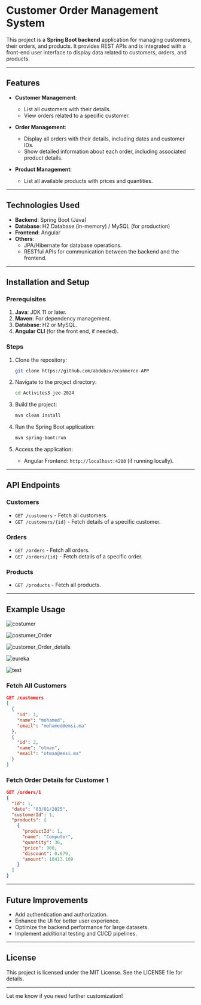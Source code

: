 
# Customer Order Management System

This project is a **Spring Boot backend** application for managing customers, their orders, and products. It provides REST APIs and is integrated with a front-end user interface to display data related to customers, orders, and products.

---

## Features

- **Customer Management**:
  - List all customers with their details.
  - View orders related to a specific customer.

- **Order Management**:
  - Display all orders with their details, including dates and customer IDs.
  - Show detailed information about each order, including associated product details.

- **Product Management**:
  - List all available products with prices and quantities.

---

## Technologies Used

- **Backend**: Spring Boot (Java)
- **Database**: H2 Database (in-memory) / MySQL (for production)
- **Frontend**: Angular
- **Others**:
  - JPA/Hibernate for database operations.
  - RESTful APIs for communication between the backend and the frontend.

---

## Installation and Setup

### Prerequisites

1. **Java**: JDK 11 or later.
2. **Maven**: For dependency management.
3. **Database**: H2 or MySQL.
4. **Angular CLI** (for the front end, if needed).

### Steps

1. Clone the repository:
   ```bash
   git clone https://github.com/abdobzx/ecommerce-APP
   ```

2. Navigate to the project directory:
   ```bash
   cd Activites3-jee-2024
   ```

3. Build the project:
   ```bash
   mvn clean install
   ```

4. Run the Spring Boot application:
   ```bash
   mvn spring-boot:run
   ```

5. Access the application:
   - Angular Frontend: `http://localhost:4200` (if running locally).

---

## API Endpoints

### Customers
- `GET /customers` - Fetch all customers.
- `GET /customers/{id}` - Fetch details of a specific customer.

### Orders
- `GET /orders` - Fetch all orders.
- `GET /orders/{id}` - Fetch details of a specific order.

### Products
- `GET /products` - Fetch all products.

---

## Example Usage
![costumer](https://github.com/user-attachments/assets/41e5d3af-3265-4e59-aba6-5564b55231ea)

![costumer_Order](https://github.com/user-attachments/assets/8c5d237e-e660-4b74-b5be-c6171ea9fdf8)

![customer_Order_details](https://github.com/user-attachments/assets/6b97d092-470d-464a-bf41-4c53e7435c0e)

![eureka](https://github.com/user-attachments/assets/442c37c2-bb35-4162-9d89-fb0fb52678cd)

![test](https://github.com/user-attachments/assets/97b82e33-c3eb-458d-b3f7-11b030209149)

### Fetch All Customers

```json
GET /customers
[
  {
    "id": 1,
    "name": "mohamed",
    "email": "mohamed@emsi.ma"
  },
  {
    "id": 2,
    "name": "otman",
    "email": "otman@emsi.ma"
  }
]
```

### Fetch Order Details for Customer 1

```json
GET /orders/1
{
  "id": 1,
  "date": "03/01/2025",
  "customerId": 1,
  "products": [
    {
      "productId": 1,
      "name": "Computer",
      "quantity": 36,
      "price": 900,
      "discount": 0.679,
      "amount": 10413.109
    }
  ]
}
```

---

## Future Improvements

- Add authentication and authorization.
- Enhance the UI for better user experience.
- Optimize the backend performance for large datasets.
- Implement additional testing and CI/CD pipelines.

---

## License

This project is licensed under the MIT License. See the LICENSE file for details.

---

Let me know if you need further customization!
